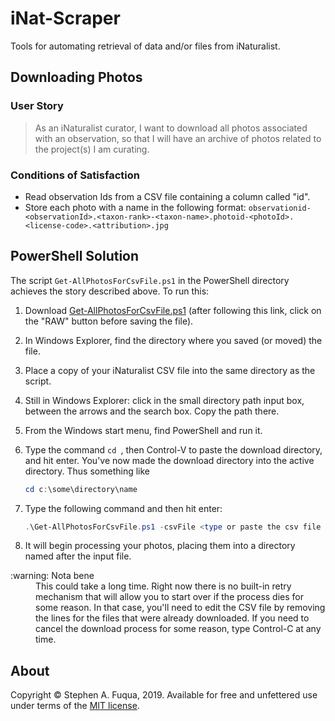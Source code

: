 # iNat-Scraper

Tools for automating retrieval of data and/or files from iNaturalist.

## Downloading Photos

### User Story

> As an iNaturalist curator, I want to download all photos associated with an observation, so that I will have an archive of photos related to the project(s) I am curating.

### Conditions of Satisfaction

* Read observation Ids from a CSV file containing a column called "id".
* Store each photo with a name in the following format: `observationid-<observationId>.<taxon-rank>-<taxon-name>.photoid-<photoId>.<license-code>.<attribution>.jpg`

## PowerShell Solution

The script `Get-AllPhotosForCsvFile.ps1` in the PowerShell directory achieves the story described above. To run this:

1. Download [Get-AllPhotosForCsvFile.ps1](PowerShell/Get-AllPhotosForCsvFile.ps1) (after following this link, click on the "RAW" button before saving the file).
1. In Windows Explorer, find the directory where you saved (or moved) the file.
1. Place a copy of your iNaturalist CSV file into the same directory as the script.
1. Still in Windows Explorer: click in the small directory path input box, between the arrows and the search box. Copy the path there.
1. From the Windows start menu, find PowerShell and run it.
1. Type the command `cd `, then Control-V to paste the download directory, and hit enter. You've now made the download directory into the active directory. Thus something like 

    ```powershell
    cd c:\some\directory\name
    ```

1. Type the following command and then hit enter:

    ```powershell
    .\Get-AllPhotosForCsvFile.ps1 -csvFile <type or paste the csv file name>
    ```

1. It will begin processing your photos, placing them into a directory named after the input file. 

<dl>
<dt>:warning: Nota bene</dt>
<dd>
This could take a long time. Right now there is no built-in retry mechanism that will allow you to start over if the process dies for some reason. In that case, you'll need to edit the CSV file by removing the lines for the files that were already downloaded. If you need to cancel the download process for some reason, type Control-C at any time.
</dd>
</dl>

## About
Copyright &copy; Stephen A. Fuqua, 2019. Available for free and unfettered use under terms of the [MIT license](license).